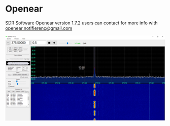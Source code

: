 # Openear
SDR Software
Openear version 1.7.2
users can contact for more info with openear.notifierenc@gmail.com

<img src="images/screen4.jpg"  />
